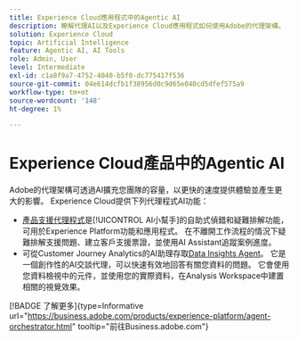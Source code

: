 ```yaml
---
title: Experience Cloud應用程式中的Agentic AI
description: 瞭解代理AI以及Experience Cloud應用程式如何使用Adobe的代理架構。
solution: Experience Cloud
topic: Artificial Intelligence
feature: Agentic AI, AI Tools
role: Admin, User
level: Intermediate
exl-id: c1a8f9a7-4752-4040-b5f0-dc775417f536
source-git-commit: 04e614dcfb1f38956d0c9d65e040cd5dfef575a9
workflow-type: tm+mt
source-wordcount: '148'
ht-degree: 1%

---
```


# Experience Cloud產品中的Agentic AI

Adobe的代理架構可透過AI擴充您團隊的容量，以更快的速度提供體驗並產生更大的影響。 Experience Cloud提供下列代理程式AI功能：

* [產品支援代理程式](https://experienceleague.adobe.com/zh-hant/docs/experience-platform/ai-assistant/new-features/customer-support)是[!UICONTROL AI小幫手]的自助式偵錯和疑難排解功能，可用於Experience Platform功能和應用程式。 在不離開工作流程的情況下疑難排解支援問題、建立客戶支援票證，並使用AI Assistant追蹤案例進度。
* 可從Customer Journey Analytics的AI助理存取[Data Insights Agent](https://experienceleague.adobe.com/zh-hant/docs/analytics-platform/using/cja-overview/cja-b2c-overview/data-analysis-ai)。 它是一個創作性的AI交談代理，可以快速有效地回答有關您資料的問題。 它會使用您資料檢視中的元件，並使用您的實際資料，在Analysis Workspace中建置相關的視覺效果。

[!BADGE 了解更多]{type=Informative url="https://business.adobe.com/products/experience-platform/agent-orchestrator.html" tooltip="前往Business.adobe.com"}

